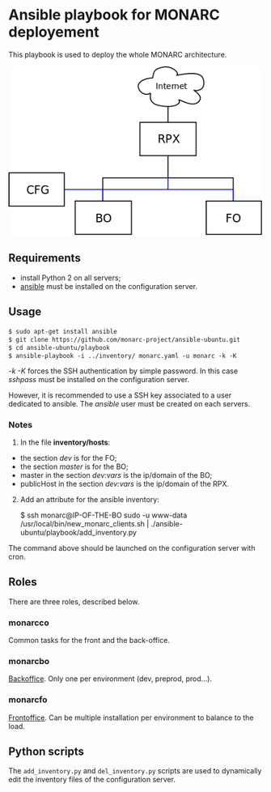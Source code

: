 # Ansible playbook for MONARC deployement

This playbook is used to deploy the whole MONARC architecture.

![MONARC architecture](images/monarc-architecture.png "MONARC architecture")


## Requirements

* install Python 2 on all servers;
* [ansible](https://www.ansible.com/) must be installed on the configuration
  server.


## Usage

    $ sudo apt-get install ansible
    $ git clone https://github.com/monarc-project/ansible-ubuntu.git
    $ cd ansible-ubuntu/playbook
    $ ansible-playbook -i ../inventory/ monarc.yaml -u monarc -k -K

*-k -K* forces the SSH authentication by simple password. In this case
*sshpass* must be installed on the configuration server.

However, it is recommended to use a SSH key associated to a user dedicated to
ansible. The *ansible* user must be created on each servers.


### Notes

1. In the file __inventory/hosts__:

* the section *dev* is for the FO;
* the section *master* is for the BO;
* master in the section *dev:vars* is the ip/domain of the BO;
* publicHost in the section *dev:vars* is the ip/domain of the RPX.

2. Add an attribute for the ansible inventory:

    $ ssh monarc@IP-OF-THE-BO sudo -u www-data /usr/local/bin/new_monarc_clients.sh | ./ansible-ubuntu/playbook/add_inventory.py

The command above should be launched on the configuration server with cron.


## Roles

There are three roles, described below.

### monarcco

Common tasks for the front and the back-office.

### monarcbo

[Backoffice](https://github.com/monarc-project/MonarcAppBO).
Only one per environment (dev, preprod, prod...).

### monarcfo

[Frontoffice](https://github.com/monarc-project/MonarcAppFO).
Can be multiple installation per environment to balance to the load.


## Python scripts

The `add_inventory.py` and `del_inventory.py` scripts are used to dynamically
edit the inventory files of the configuration server.
